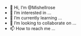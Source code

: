 - 👋 Hi, I’m @Mishellrose
- 👀 I’m interested in ...
- 🌱 I’m currently learning ...
- 💞️ I’m looking to collaborate on ...
- 📫 How to reach me ...

<!---
Mishellrose/Mishellrose is a ✨ special ✨ repository because its `README.md` (this file) appears on your GitHub profile.
You can click the Preview link to take a look at your changes.
--->
